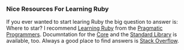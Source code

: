 <?juberblog
    Navi: 
    Description: 
    Keywords:
?>
### Nice Resources For Learning Ruby

If you ever  wanted to start learing  Ruby the big question to  answer is: Where
to star?  I recommend  [Learning Ruby][1]  from the  [Pragmatic Programmers][2].
Documntation for the [Core][3] and  the [Standard Library][4] is available, too.
Always a good place to find answers is [Stack Overflow][5].

[1]: http://www.ruby-doc.org/docs/ProgrammingRuby/
[2]: http://pragprog.com/
[3]: http://www.ruby-doc.org/core-1.9.3/ 
[4]: http://www.ruby-doc.org/stdlib-1.9.3/
[5]: http://stackoverflow.com/